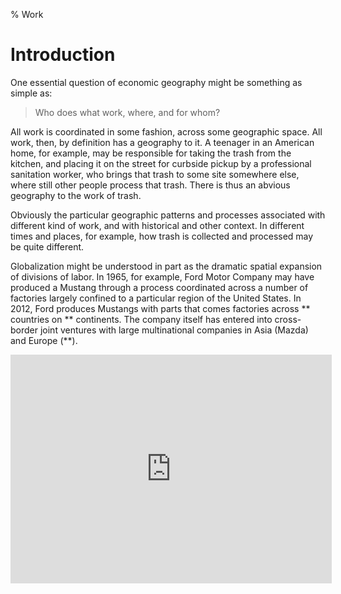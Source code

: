 % Work

# Introduction

One essential question of economic geography might be something as simple as:

> Who does what work, where, and for whom?

All work is coordinated in some fashion, across some geographic space. All work, then, by 
definition has a geography to it. A teenager in an American home, for example, may be responsible for taking 
the trash from the kitchen, and placing it on the street for curbside pickup by a professional sanitation 
worker, who brings that trash to some site somewhere else, where still other people process that trash. There 
is thus an abvious geography to the work of trash.

Obviously the particular geographic patterns and processes associated with different kind of work, and with 
historical and other context. In different times and places, for example, how trash is collected and processed 
may be quite different.

Globalization might be understood in part as the dramatic spatial expansion of divisions of labor. In 1965, for example, 
Ford Motor Company may have produced a Mustang through a process coordinated across a number of factories largely 
confined to a particular region of the United States. In 2012, Ford produces Mustangs with parts that comes factories 
across ** countries on ** continents. The company itself has entered into cross-border joint ventures with large 
multinational companies in Asia (Mazda) and Europe (**).

<iframe frameborder="0" width="514" height="366" type="text/html" src="http://www.pbs.org/wgbh/pages/frontline/v/?id=frow03n2d45qabf&w=514&h=366"></iframe>
